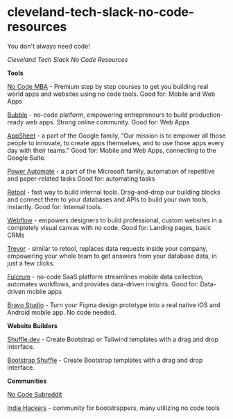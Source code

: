 # cleveland-tech-slack-no-code-resources
You don't always need code!

*Cleveland Tech Slack No Code Resources*

**Tools**

[No Code MBA](https://nocode.mba/) - Premium step by step courses to get you building real world apps and websites using no code tools. Good for: Mobile and Web Apps

[Bubble](https://bubble.io/home) - no-code platform, empowering entrepreneurs to build production-ready web apps. Strong online community. Good for: Web Apps

[AppSheet](https://www.appsheet.com/) - a part of the Google family, “Our mission is to empower all those people to innovate, to create apps themselves, and to use those apps every day with their teams.” Good for: Mobile and Web Apps, connecting to the Google Suite.

[Power Automate](https://flow.microsoft.com/en-us/) - a part of the Microsoft family, automation of repetitive and paper-related tasks Good for: automating tasks

[Retool](https://retool.com/) - fast way to build internal tools. Drag-and-drop our building blocks and connect them to your databases and APIs to build your own tools, instantly. Good for: Internal tools.

[Webflow](https://webflow.com/) - empowers designers to build professional, custom websites in a completely visual canvas with no code. Good for: Landing pages, basic CRMs

[Trevor](https://trevor.io/) - similar to retool, replaces data requests inside your company, empowering your whole team to get answers from your database data, in just a few clicks.

[Fulcrum](https://www.fulcrumapp.com/) - no-code SaaS platform streamlines mobile data collection, automates workflows, and provides data-driven insights. Good for: Data-driven mobile apps

[Bravo Studio](https://www.bravostudio.app/) - Turn your Figma design prototype into a real native iOS and Android mobile app. No code needed.

**Website Builders**

[Shuffle.dev](https://shuffle.dev/) - Create Bootstrap or Tailwind templates with a drag and drop interface.

[Bootstrap Shuffle](https://bootstrapshuffle.com/) - Create Bootstrap templates with a drag and drop interface.

**Communities**

[No Code Subreddit](https://www.reddit.com/r/nocode/)

[Indie Hackers](https://www.indiehackers.com/) - community for bootstrappers, many utilizing no code tools

